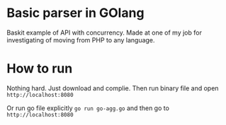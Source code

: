 # Basic parser in GOlang
Baskit example of API with concurrency.
Made at one of my job for investigating of moving from PHP to any language.
# How to run
Nothing hard. Just download and complie. Then run binary file and open ```http://localhost:8080```

Or run go file explicitly ```go run go-agg.go``` and then go to ```http://localhost:8080```
